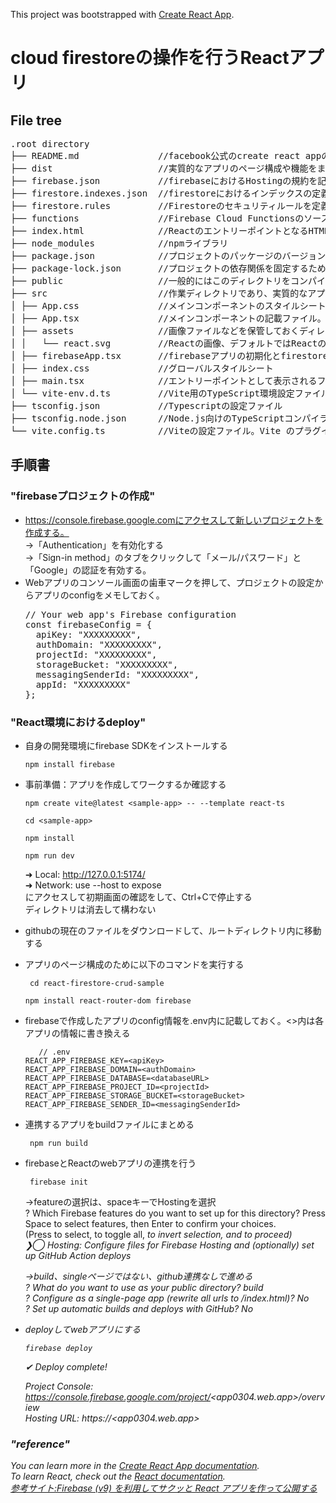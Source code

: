 This project was bootstrapped with [Create React App](https://github.com/facebook/create-react-app).

# cloud firestoreの操作を行うReactアプリ
## File tree

<pre>
.root directory
├── README.md               //facebook公式のcreate react appのREADMEを含む
├── dist                    //実質的なアプリのページ構成や機能をまとめたもの、本アプリではfirebaseのコンパイル先として使用、Viteを使用した場合はdistが作られる
├── firebase.json           //firebaseにおけるHostingの規約を記載
├── firestore.indexes.json  //firestoreにおけるインデックスの定義方法を記載
├── firestore.rules         //Firestoreのセキュリティルールを定義するファイル。書き込みなどの制限を記載
├── functions               //Firebase Cloud Functionsのソースコードや設定ファイルを格納するディレクトリ
├── index.html              //ReactのエントリーポイントとなるHTMLファイル
├── node_modules            //npmライブラリ
├── package.json            //プロジェクトのパッケージのバージョンを記載したjsonファイル
├── package-lock.json       //プロジェクトの依存関係を固定するためのファイルでパッケージのバージョンに制限をかける
├── public                  //一般的にはこのディレクトリをコンパイルする
├── src                     //作業ディレクトリであり、実質的なアプリのページ構成や機能をまとめたもの
│ ├── App.css               //メインコンポーネントのスタイルシート
│ ├── App.tsx               //メインコンポーネントの記載ファイル。firebaseとの連携やページ機能について記載されている
│ ├── assets                //画像ファイルなどを保管しておくディレクトリ
│ │   └── react.svg         //Reactの画像、デフォルトではReactのマークが入っている
│ ├── firebaseApp.tsx       //firebaseアプリの初期化とfirestoreへの接続を設定。.envからAPI接続の設定ファイルを呼び出す
│ ├── index.css             //グローバルスタイルシート
│ ├── main.tsx              //エントリーポイントとして表示されるファイル。複数ページの場合はrootと表示され、Appの機能などを呼び出す
│ └── vite-env.d.ts         //Vite用のTypeScript環境設定ファイル
├── tsconfig.json           //Typescriptの設定ファイル
├── tsconfig.node.json      //Node.js向けのTypeScriptコンパイラの設定ファイル。サーバーサイドのTypeScriptファイルをコンパイルするための設定を含む
└── vite.config.ts          //Viteの設定ファイル。Vite のプラグインやビルドオプションを定義する
</pre>



## 手順書

### "firebaseプロジェクトの作成"
- https://console.firebase.google.comにアクセスして新しいプロジェクトを作成する。  
  →「Authentication」を有効化する<br />
  →「Sign-in method」のタブをクリックして「メール/パスワード」と「Google」の認証を有効する。  
- Webアプリのコンソール画面の歯車マークを押して、プロジェクトの設定からアプリのconfigをメモしておく。
  <pre>
  // Your web app's Firebase configuration  
  const firebaseConfig = {  
    apiKey: "XXXXXXXXX",  
    authDomain: "XXXXXXXXX",  
    projectId: "XXXXXXXXX",  
    storageBucket: "XXXXXXXXX",  
    messagingSenderId: "XXXXXXXXX",  
    appId: "XXXXXXXXX"  
  };
  </pre>
  
### "React環境におけるdeploy"
- 自身の開発環境にfirebase SDKをインストールする

      npm install firebase
- 事前準備：アプリを作成してワークするか確認する
      
      npm create vite@latest <sample-app> -- --template react-ts
  
      cd <sample-app>
  
      npm install
  
      npm run dev  
  ➜  Local:   http://127.0.0.1:5174/  
  ➜  Network: use --host to expose  
  にアクセスして初期画面の確認をして、Ctrl+Cで停止する  
  ディレクトリは消去して構わない  
- githubの現在のファイルをダウンロードして、ルートディレクトリ内に移動する  
- アプリのページ構成のために以下のコマンドを実行する
  
       cd react-firestore-crud-sample
  
      npm install react-router-dom firebase   
- firebaseで作成したアプリのconfig情報を.env内に記載しておく。<>内は各アプリの情報に書き換える

         // .env  
      REACT_APP_FIREBASE_KEY=<apiKey>  
      REACT_APP_FIREBASE_DOMAIN=<authDomain>  
      REACT_APP_FIREBASE_DATABASE=<databaseURL>  
      REACT_APP_FIREBASE_PROJECT_ID=<projectId>  
      REACT_APP_FIREBASE_STORAGE_BUCKET=<storageBucket>  
      REACT_APP_FIREBASE_SENDER_ID=<messagingSenderId>  
-  連携するアプリをbuildファイルにまとめる

        npm run build  
-  firebaseとReactのwebアプリの連携を行う
    
        firebase init  
   →featureの選択は、spaceキーでHostingを選択  
    ? Which Firebase features do you want to set up for this directory? Press Space to select features, then Enter to confirm your choices.  
     (Press <space> to select, <a> to toggle all, <i> to invert selection, and <enter> to proceed)  
    ❯◯ Hosting: Configure files for Firebase Hosting and (optionally) set up GitHub Action deploys
  
   →build、singleページではない、github連携なしで進める  
    ? What do you want to use as your public directory? build  
    ? Configure as a single-page app (rewrite all urls to /index.html)? No  
    ? Set up automatic builds and deploys with GitHub? No  
- deployしてwebアプリにする  
  
      firebase deploy  
  
  ✔  Deploy complete!  

    Project Console: https://console.firebase.google.com/project/<app0304.web.app>/overview  
    Hosting URL: https://<app0304.web.app>  

### "reference"
You can learn more in the [Create React App documentation](https://facebook.github.io/create-react-app/docs/getting-started).<br>
To learn React, check out the [React documentation](https://reactjs.org/).<br>
[参考サイト:Firebase (v9) を利用してサクッと React アプリを作って公開する](https://zenn.dev/takanari_dev/articles/2024-01-29-firebase-web-app)
